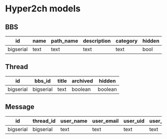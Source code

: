 # Hyper2ch models

## BBS

| id        | name | path_name | description | category | hidden |
| --------- | ---- | --------- | ----------- | -------- | ------ |
| bigserial | text | text      | text        | text     | bool   |

## Thread

| id        | bbs_id    | title | archived | hidden  |
| --------- | --------- | ----- | -------- | ------- |
| bigserial | bigserial | text  | boolean  | boolean |

## Message

| id        | thread_id | user_name | user_email | user_uid | user_ip | user_hostname | user_agent | date       | text | hidden  |
| --------- | --------- | --------- | ---------- | -------- | ------- | ------------- | ---------- | ---------- | ---- | ------- |
| bigserial | bigserial | text      | text       | text     | text    | text          | text       | timestampz | text | boolean |

